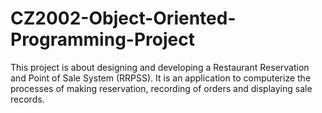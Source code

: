 # CZ2002-Object-Oriented-Programming-Project

This project is about designing and developing a Restaurant Reservation and Point of Sale System (RRPSS). It is an application to computerize the processes of making reservation, recording of orders and displaying sale records.
